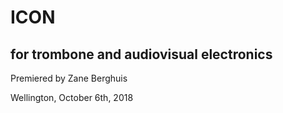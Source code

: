 # ICON
## for trombone and audiovisual electronics

Premiered by Zane Berghuis

Wellington, October 6th, 2018